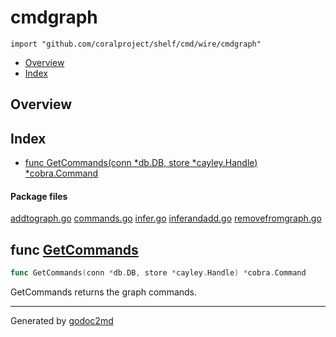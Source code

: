 

# cmdgraph
`import "github.com/coralproject/shelf/cmd/wire/cmdgraph"`

* [Overview](#pkg-overview)
* [Index](#pkg-index)

## <a name="pkg-overview">Overview</a>



## <a name="pkg-index">Index</a>
* [func GetCommands(conn *db.DB, store *cayley.Handle) *cobra.Command](#GetCommands)


#### <a name="pkg-files">Package files</a>
[addtograph.go](/src/github.com/coralproject/shelf/cmd/wire/cmdgraph/addtograph.go) [commands.go](/src/github.com/coralproject/shelf/cmd/wire/cmdgraph/commands.go) [infer.go](/src/github.com/coralproject/shelf/cmd/wire/cmdgraph/infer.go) [inferandadd.go](/src/github.com/coralproject/shelf/cmd/wire/cmdgraph/inferandadd.go) [removefromgraph.go](/src/github.com/coralproject/shelf/cmd/wire/cmdgraph/removefromgraph.go) 





## <a name="GetCommands">func</a> [GetCommands](/src/target/commands.go?s=504:570#L14)
``` go
func GetCommands(conn *db.DB, store *cayley.Handle) *cobra.Command
```
GetCommands returns the graph commands.








- - -
Generated by [godoc2md](http://godoc.org/github.com/davecheney/godoc2md)
